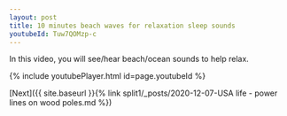 ```yaml
---
layout: post
title: 10 minutes beach waves for relaxation sleep sounds
youtubeId: Tuw7QOMzp-c
---
```

 
In this video, you will see/hear beach/ocean sounds to help relax.
 
 
 


{% include youtubePlayer.html id=page.youtubeId %}
 
 
[Next]({{ site.baseurl }}{% link split1/_posts/2020-12-07-USA life - power lines on wood poles.md %})
